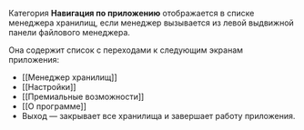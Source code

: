 Категория **Навигация по приложению** отображается в списке менеджера хранилищ, если менеджер вызывается из левой выдвижной панели файлового менеджера.

Она содержит список с переходами к следующим экранам приложения:

- [[Менеджер хранилищ]]
- [[Настройки]]
- [[Премиальные возможности]]
- [[О программе]]
- Выход — закрывает все хранилища и завершает работу приложения.